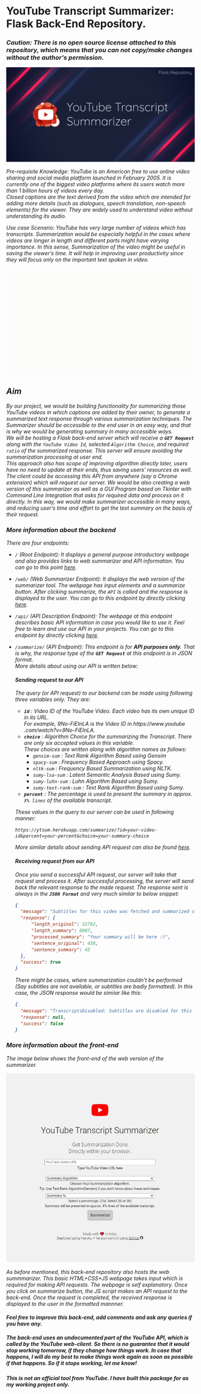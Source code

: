 # YouTube Transcript Summarizer: Flask Back-End Repository.
### <i><b>Caution:</b> There is no open source license attached to this repository, which means that you can not copy/make changes without the author's permission. 

![](/readme_images/image_cover_f.png)

*Pre-requisite Knowledge:* YouTube is an American free to use online video sharing and social media platform launched in February 2005. It is currently one of the biggest video platforms where its users watch more than 1 billion hours of videos every day.\
Closed captions are the text derived from the video which are intended for adding more details (such as dialogues, speech translation, non-speech elements) for the viewer. They are widely used to understand video without understanding its audio.

*Use case Scenario:* YouTube has very large number of videos which has transcripts. Summarization would be especially helpful in the cases where videos are longer in length and different parts might have varying importance. In this sense, Summarization of the video might be useful in saving the viewer’s time. It will help in improving user productivity since they will focus only on the important text spoken in video. 

![](/readme_images/demonstration.gif)

## Aim
By our project, we would be building functionality for summarizing those YouTube videos in which captions are added by their owner, to generate a summarized text response through various summarization techniques. The Summarizer should be accessible to the end user in an easy way, and that is why we would be generating summary in many accessible ways.\
We will be hosting a Flask back-end server which will receive a **`GET Request`** along with the `YouTube Video Id`, selected `Algorithm Choice`, and required `ratio` of the summarized response. This server will ensure *avoiding the summarization processing at user end*.\
This approach also has scope of improving algorithm directly later, users have no need to update at their ends, thus saving users’ resources as well.
The client could be accessing this API from anywhere (say a Chrome extension) which will request our server. We would be also creating a web version of this summarizer as well as a GUI Program based on Tkinter with Command Line Integration that asks for required data and process on it directly.
In this way, we would make summarizer accessible in many ways, and reducing user’s time and effort to get the text summary on the basis of their request.

### More information about the backend
There are four endpoints:
* `/` (Root Endpoint): It displays a general purpose introductory webpage and also provides links to web summarizer and API information. You can go to this point [here](https://ytsum.herokuapp.com/).
* `/web/` (Web Summarizer Endpoint): It displays the web version of the summarizer tool. The webpage has input elements and a summarize button. After clicking summarize, the `API` is called and the response is displayed to the user. You can go to this endpoint by directly clicking [here](https://ytsum.herokuapp.com/web/).
* `/api/` (API Description Endpoint): The webpage at this endpoint describes basic API information in case you would like to use it. Feel free to learn and use our API in your projects.
You can go to this endpoint by directly clicking [here](https://ytsum.herokuapp.com/api/).
* `/summarize/` (API Endpoint): This endpoint is for **API purposes only**. That is why, the response type of the **`GET Request`** at this endpoint is in JSON format.\
More details about using our API is written below:
  
  #### Sending request to our API
  The query (or API request) to our backend can be made using following three variables only. They are:
  * **`id`** : Video ID of the YouTube Video. Each video has its own unique ID in its URL.\
  For example, *9No-FiEInLA* is the Video ID in *https​://www​.youtube​.com/watch?v=9No-FiEInLA.*
  * **`choice`** : Algorithm Choice for the summarizing the Transcript. There are only six accepted values in this variable.\
  These choices are written along with algorithm names as follows:
    * `gensim-sum` : Text Rank Algorithm Based using Gensim
    * `spacy-sum` : Frequency Based Approach using Spacy.
    * `nltk-sum` : Frequency Based Summarization using NLTK.
    * `sumy-lsa-sum` : Latent Semantic Analysis Based using Sumy.
    * `sumy-luhn-sum` : Luhn Algorithm Based using Sumy.
    * `sumy-text-rank-sum` : Text Rank Algorithm Based using Sumy.
  * **`percent`** : The percentage is used to present the summary in approx. `X% lines` of the available transcript.
  
  These values in the query to our server can be used in following manner:
  ```
  https://ytsum.herokuapp.com/summarize/?id=your-video-id&percent=your-percent&choice=your-summary-choice
  ```
  
  More similar details about sending API request can also be found [here](https://ytsum.herokuapp.com/api/).
 
  #### Receiving request from our API
  Once you send a successful API request, our server will take that request and process it. After successful processing, the server will send back the relevant response to the made request. The response sent is always in the **`JSON Format`** and very much similar to below snippet:
  ```json
  {
    "message": "Subtitles for this video was fetched and summarized successfully.",
    "response": {
        "length_original": 32792,
        "length_summary": 6087,
        "processed_summary": "Your summary will be here :)",
        "sentence_original": 438,
        "sentence_summary": 43
    },
    "success": true
  }
  ```
  There might be cases, where summarization couldn't be performed (Say subtitles are not available, or subtitles are badly formatted). In this case, the JSON response would be simiiar like this:
  ```json
  {
    "message": "TranscriptsDisabled: Subtitles are disabled for this video.",
    "response": null,
    "success": false
  }
  ```

### More information about the front-end
The image below shows the front-end of the web version of the summarizer.

![](/readme_images/sample_browser_ui.jpg)

As before mentioned, this back-end repository also hosts the web summmarizer. This basic HTML+CSS+JS webpage takes input which is required for making API requests. The webpage is self explanatory. Once you click on summarize button, the JS script makes an API request to the back-end. Once the request is completed, the received response is displayed to the user in the formatted mannner.

#### Feel free to improve this back-end, add comments and ask any queries if you have any.

##### The back-end uses an undocumented part of the YouTube API, which is called by the YouTube web-client. So there is no guarantee that it would stop working tomorrow, if they change how things work. In case that happens, I will do my best to make things work again as soon as possible if that happens. So if it stops working, let me know!
##### This is not an official tool from YouTube. I have built this package for as my working project only. 
